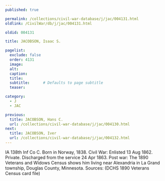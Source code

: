 ```yaml
---
published: true

permalink: /collections/civil-war-database/j/jac/004131.html
oldlink: /CivilWar/db/j/jac/004131.html

oldid: 004131

title: JACOBSON, Isaac S.

pagelist:
  exclude: false
  order: 4131
  image: 
  alt:
  caption:
  title:
  subtitle:      # Defaults to page subtitle
  teaser:

category: 
  - J 
  - JAC

previous:
  title: JACOBSON, Hans C.
  url: /collections/civil-war-database/j/jac/004130.html  
next:
  title: JACOBSON, Iver
  url: /collections/civil-war-database/j/jac/004132.html   
---
```

IA 138th Inf Co C. Born in Norway, 1838. Civil War: Enlisted 13 Aug 1862. Private. Discharged from the service 24 Apr 1863. Post war: The 1890 Veterans and Widows Census shows him living near Alexandria in La Grand township, Douglas County, Minnesota. Sources: (DCHS 1890 Veterans Census card file)